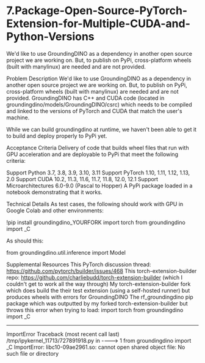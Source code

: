 # 7.Package-Open-Source-PyTorch-Extension-for-Multiple-CUDA-and-Python-Versions
We'd like to use GroundingDINO as a dependency in another open source project we are working on. But, to publish on PyPi, cross-platform wheels (built with manylinux) are needed and are not provided. 

Problem Description
We'd like to use GroundingDINO as a dependency in another open source project we are working on. But, to publish on PyPi, cross-platform wheels (built with manylinux) are needed and are not provided. GroundingDINO has C++ and CUDA code (located in groundingdino/models/GroundingDINO/csrc) which needs to be compiled and linked to the versions of PyTorch and CUDA that match the user's machine.

While we can build groundingdino at runtime, we haven't been able to get it to build and deploy properly to PyPi yet.

Acceptance Criteria
Delivery of code that builds wheel files that run with GPU acceleration and are deployable to PyPi that meet the following criteria:

Support Python 3.7, 3.8, 3.9, 3.10, 3.11
Support PyTorch 1.10, 1.11, 1.12, 1.13, 2.0
Support CUDA 10.2, 11.3, 11.6, 11.7, 11.8, 12.0, 12.1
Support Microarchitectures 6.0-9.0 (Pascal to Hopper)
A PyPi package loaded in a notebook demonstrating that it works.

Technical Details
As test cases, the following should work with GPU in Google Colab and other environments:

!pip install groundingdino_YOURFORK
import torch
from groundingdino import _C

As should this:

from groundingdino.util.inference import Model

Supplemental Resources
This PyTorch discussion thread: https://github.com/pytorch/builder/issues/468
This torch-extension-builder repo: https://github.com/charliebudd/torch-extension-builder (which I couldn't get to work all the way through)
My torch-extension-builder fork which does build the their test extension (using a self-hosted runner) but produces wheels with errors for GroundingDINO
The rf_groundingdino pip package which was outputted by my forked torch-extension-builder but throws this error when trying to load:
import torch
from groundingdino import _C

---------------------------------------------------------------------------
ImportError                               Traceback (most recent call last)
/tmp/ipykernel_11713/727891918.py in <module>
----> 1 from groundingdino import _C
ImportError: libc10-09ae2961.so: cannot open shared object file: No such file or directory

